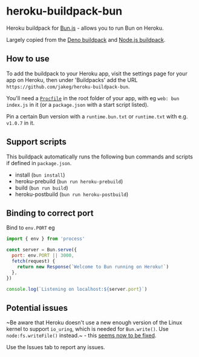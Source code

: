 # heroku-buildpack-bun

Heroku buildpack for [Bun.js](https://bun.sh/) - allows you to run Bun on Heroku.

Largely copied from the [Deno buildpack](https://github.com/chibat/heroku-buildpack-deno) and [Node.js buildpack](https://github.com/heroku/heroku-buildpack-nodejs).

## How to use

To add the buildpack to your Heroku app, visit the settings page for your app on Heroku, then under 'Buildpacks' add the URL `https://github.com/jakeg/heroku-buildpack-bun`.

You'll need a [`Procfile`](https://devcenter.heroku.com/articles/procfile) in the root folder of your app, with eg `web: bun index.js` in it (or a `package.json` with a start script listed).

Pin a certain Bun version with a `runtime.bun.txt` or `runtime.txt` with e.g. `v1.0.7` in it.

## Support scripts

This buildpack automatically runs the following bun commands and scripts if defined in `package.json`.

- install (`bun install`)
- heroku-prebuild (`bun run heroku-prebuild`)
- build (`bun run build`)
- heroku-postbuild (`bun run heroku-postbuild`)

## Binding to correct port

Bind to `env.PORT` eg

```js
import { env } from 'process'

const server = Bun.serve({
  port: env.PORT || 3000,
  fetch(request) {
    return new Response(`Welcome to Bun running on Heroku!`)
  },
})

console.log(`Listening on localhost:${server.port}`)
```

## Potential issues

~Be aware that Heroku doesn't use a new enough version of the Linux kernel to support `io_uring`, which is needed for `Bun.write()`. Use `node:fs.writeFile()` instead.~ - this [seems now to be fixed](https://devcenter.heroku.com/changelog-items/2713).

Use the Issues tab to report any issues.
